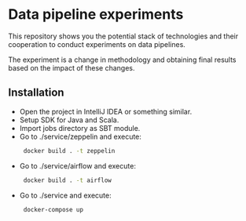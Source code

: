 # Data pipeline experiments

This repository shows you the potential stack of technologies and their cooperation to conduct experiments on data pipelines.

The experiment is a change in methodology and obtaining final results based on the impact of these changes.

## Installation

 - Open the project in IntelliJ IDEA or something similar.
 - Setup SDK for Java and Scala.
 - Import jobs directory as SBT module.
 - Go to ./service/zeppelin and execute:
   ```bash
    docker build . -t zeppelin
   ```
 - Go to ./service/airflow and execute:
   ```bash
    docker build . -t airflow
   ```
 - Go to ./service and execute:
   ```bash
    docker-compose up
   ```